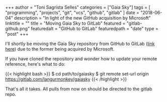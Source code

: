 +++
author = "Toni Sagrista Selles"
categories = ["Gaia Sky"]
tags = [ "programming", "projects", "git", "vcs", "github", "gitlab" ]
date = "2018-06-04"
description = "In light of the new GitHub acquisition by Microsoft"
linktitle = ""
title = "Moving Gaia Sky to GitLab"
featured = "gitlab-github.png"
featuredalt = "GitHub to GitLab"
featuredpath = "date"
type = "post"
+++


I'll shortly be moving the Gaia Sky repository from GitHub to GitLab ([link here](https://gitlab.com/langurmonkey/gaiasky)) due
to the former being acquired by Microsoft.

If you have cloned the repository and wonder how to update your remote reference, here's what to do:

{{< highlight bash >}}
$  cd path/to/gaiasky
$  git remote set-url origin https://gitlab.com/langurmonkey/gaiasky
{{< /highlight >}}

That's all it takes. All pulls from now on should be directed to the gitlab repo.
